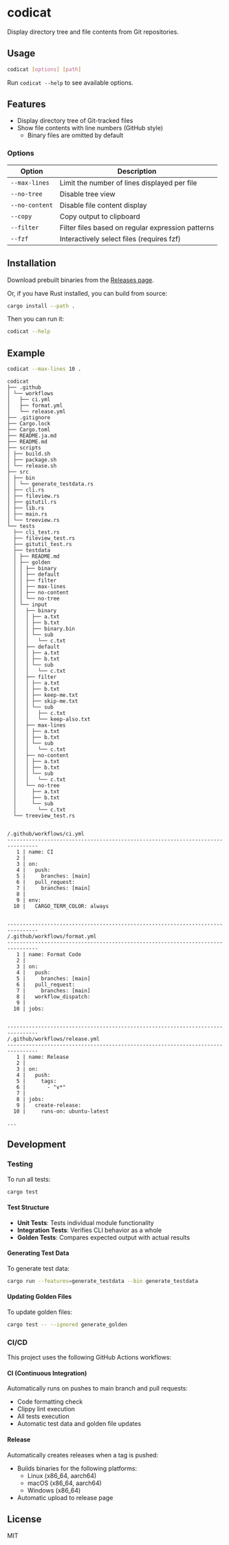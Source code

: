 # codicat

Display directory tree and file contents from Git repositories.

## Usage

```sh
codicat [options] [path]
```

Run `codicat --help` to see available options.

## Features

- Display directory tree of Git-tracked files
- Show file contents with line numbers (GitHub style)
  - Binary files are omitted by default

### Options

| Option         | Description                                       |
| -------------- | ------------------------------------------------- |
| `--max-lines`  | Limit the number of lines displayed per file      |
| `--no-tree`    | Disable tree view                                 |
| `--no-content` | Disable file content display                      |
| `--copy`       | Copy output to clipboard                          |
| `--filter`     | Filter files based on regular expression patterns |
| `--fzf`        | Interactively select files (requires fzf)         |

## Installation

Download prebuilt binaries from the [Releases page](https://github.com/inakam/codicat/releases).

Or, if you have Rust installed, you can build from source:

```sh
cargo install --path .
```

Then you can run it:

```sh
codicat --help
```

## Example

```sh
codicat --max-lines 10 .
```

```
codicat
├── .github
│ └── workflows
│   ├── ci.yml
│   ├── format.yml
│   └── release.yml
├── .gitignore
├── Cargo.lock
├── Cargo.toml
├── README.ja.md
├── README.md
├── scripts
│ ├── build.sh
│ ├── package.sh
│ └── release.sh
├── src
│ ├── bin
│ │ └── generate_testdata.rs
│ ├── cli.rs
│ ├── fileview.rs
│ ├── gitutil.rs
│ ├── lib.rs
│ ├── main.rs
│ └── treeview.rs
└── tests
  ├── cli_test.rs
  ├── fileview_test.rs
  ├── gitutil_test.rs
  ├── testdata
  │ ├── README.md
  │ ├── golden
  │ │ ├── binary
  │ │ ├── default
  │ │ ├── filter
  │ │ ├── max-lines
  │ │ ├── no-content
  │ │ └── no-tree
  │ └── input
  │   ├── binary
  │   │ ├── a.txt
  │   │ ├── b.txt
  │   │ ├── binary.bin
  │   │ └── sub
  │   │   └── c.txt
  │   ├── default
  │   │ ├── a.txt
  │   │ ├── b.txt
  │   │ └── sub
  │   │   └── c.txt
  │   ├── filter
  │   │ ├── a.txt
  │   │ ├── b.txt
  │   │ ├── keep-me.txt
  │   │ ├── skip-me.txt
  │   │ └── sub
  │   │   ├── c.txt
  │   │   └── keep-also.txt
  │   ├── max-lines
  │   │ ├── a.txt
  │   │ ├── b.txt
  │   │ └── sub
  │   │   └── c.txt
  │   ├── no-content
  │   │ ├── a.txt
  │   │ ├── b.txt
  │   │ └── sub
  │   │   └── c.txt
  │   └── no-tree
  │     ├── a.txt
  │     ├── b.txt
  │     └── sub
  │       └── c.txt
  └── treeview_test.rs


/.github/workflows/ci.yml
--------------------------------------------------------------------------------
   1 | name: CI
   2 |
   3 | on:
   4 |   push:
   5 |     branches: [main]
   6 |   pull_request:
   7 |     branches: [main]
   8 |
   9 | env:
  10 |   CARGO_TERM_COLOR: always


--------------------------------------------------------------------------------
/.github/workflows/format.yml
--------------------------------------------------------------------------------
   1 | name: Format Code
   2 |
   3 | on:
   4 |   push:
   5 |     branches: [main]
   6 |   pull_request:
   7 |     branches: [main]
   8 |   workflow_dispatch:
   9 |
  10 | jobs:


--------------------------------------------------------------------------------
/.github/workflows/release.yml
--------------------------------------------------------------------------------
   1 | name: Release
   2 |
   3 | on:
   4 |   push:
   5 |     tags:
   6 |       - "v*"
   7 |
   8 | jobs:
   9 |   create-release:
  10 |     runs-on: ubuntu-latest

...
```

## Development

### Testing

To run all tests:

```sh
cargo test
```

#### Test Structure

- **Unit Tests**: Tests individual module functionality
- **Integration Tests**: Verifies CLI behavior as a whole
- **Golden Tests**: Compares expected output with actual results

#### Generating Test Data

To generate test data:

```sh
cargo run --features=generate_testdata --bin generate_testdata
```

#### Updating Golden Files

To update golden files:

```sh
cargo test -- --ignored generate_golden
```

### CI/CD

This project uses the following GitHub Actions workflows:

#### CI (Continuous Integration)

Automatically runs on pushes to main branch and pull requests:

- Code formatting check
- Clippy lint execution
- All tests execution
- Automatic test data and golden file updates

#### Release

Automatically creates releases when a tag is pushed:

- Builds binaries for the following platforms:
  - Linux (x86_64, aarch64)
  - macOS (x86_64, aarch64)
  - Windows (x86_64)
- Automatic upload to release page

## License

MIT
